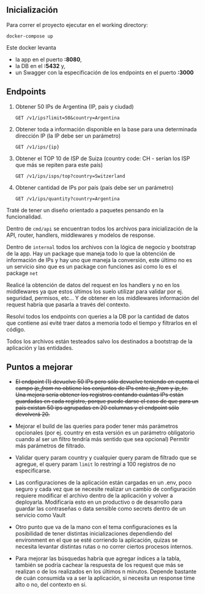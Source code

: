 ## Inicialización

Para correr el proyecto ejecutar en el working directory:

```
docker-compose up
```

Este docker levanta 
- la app en el puerto __:8080__, 
- la DB en el __:5432__ y, 
- un Swagger con la especificación de los endpoints en el puerto __:3000__

## Endpoints 

1. Obtener 50 IPs de Argentina (IP, pais y ciudad)
    
    ```
    GET /v1/ips?limit=50&country=Argentina
   ```
2. Obtener toda a información disponible en la base para una determinada dirección IP (la IP debe ser un parámetro)
    
    ```
    GET /v1/ips/{ip}
   ```

3. Obtener el TOP 10 de ISP de Suiza (country code: CH - serían los ISP que más se repiten para este país)

    ```
    GET /v1/ips/isps/top?country=Switzerland
   ```
   
4. Obtener cantidad de IPs por país (país debe ser un parámetro)

     ```
    GET /v1/ips/quantity?country=Argentina
   ```

Traté de tener un diseño orientado a paquetes pensando en la funcionalidad.

Dentro de `cmd/api` se encuentran todos los archivos para inicialización de la API, router, handlers, middlewares y modelos de response.

Dentro de `internal` todos los archivos con la lógica de negocio y bootstrap de la app.
Hay un package que maneja todo lo que la obtención de información de IPs y hay uno que maneja la conversión, este último no es un
servicio sino que es un package con funciones asi como lo es el package `net`

Realicé la obtención de datos del request en los handlers y no en los middlewares ya que estos últimos los suelo utilizar para
validar por ej. seguridad, permisos, etc... Y de obtener en los middlewares información del request habría que pasarla a través del contexto.

Resolví todos los endpoints con queries a la DB por la cantidad de datos que contiene asi evité traer datos a memoria todo el tiempo y
filtrarlos en el código. 

Todos los archivos están testeados salvo los destinados a bootstrap de la aplicación y las entidades. 

## Puntos a mejorar

- ~~El endpoint (1) devuelve 50 IPs pero sólo devuelve teniendo en cuenta el campo _ip_from_ no obtiene los conjuntos de IPs
entre _ip_from_ y _ip_to_. Una mejora sería obtener los registros contando cuántas IPs están guardadas en cada registro, porque
puede darse el caso de que para un país existan 50 ips agrupadas en 20 columnas y el endpoint sólo devolverá 20.~~

- Mejorar el build de las queries para poder tener más parámetros opcionales (por ej. country en esta versión es un parámetro
obligatorio cuando al ser un filtro tendría más sentido que sea opcional) Permitir más parámetros de filtrado.

- Validar query param country y cualquier query param de filtrado que se agregue, el query param `limit` lo restringí a 100 registros de no especificarse.

- Las configuraciones de la aplicación están cargadas en un .env, poco seguro y cada vez que se necesite realizar un cambio de
configuración requiere modificar el archivo dentro de la aplicación y volver a deployarla. 
Modificaría esto en un productivo o de desarrollo para guardar las contraseñas o data sensible como secrets dentro de un servicio como Vault

- Otro punto que va de la mano con el tema configuraciones es la posibilidad de tener distintas inicializaciones dependiendo del
environment en el que se esté corriendo la aplicación, quizas se necesita levantar distintas rutas o no correr ciertos procesos internos.

- Para mejorar las búsquedas habría que agregar índices a la tabla, también se podría cachear la respuesta de los request que más se realizan 
o de los realizados en los últimos n minutos.
Depende bastante de cuán consumida va a ser la aplicación, si necesita un response time alto o no, del contexto 
en si. 
